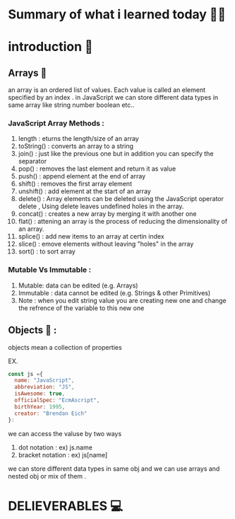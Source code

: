 # Summary of what i learned today 🧑‍🏫

# introduction 📢

## Arrays 🚩
an array is an ordered list of values. Each value is called an element specified by an index .
in JavaScript we can store different data types in same array like string number boolean etc..

### JavaScript Array Methods :

1. length : eturns the length/size of an array
2. toString() : converts an array to a string
3. join() : just like the previous one but  in addition you can specify the separator 
4. pop() : removes the last element and return it as value
5. push() : append element at the end of array
6. shift() : removes the first array element
7. unshift() : add element at the start of an array
8. delete() : Array elements can be deleted using the JavaScript operator delete , Using delete leaves undefined holes in the array.
9. concat() : creates a new array by merging it with another one 
10. flat() : attening an array is the process of reducing the dimensionality of an array.
11. splice() : add new items to an array at certin index
12. slice() : emove elements without leaving "holes" in the array
13. sort() : to sort array

### Mutable Vs Immutable :
1. Mutable: data can be edited (e.g. Arrays)
2. Immutable : data cannot be edited (e.g. Strings & other Primitives)
3. Note : when you edit string value you are creating new one and change the refrence of the variable to this new one

## Objects 🚩 :
objects mean a collection of properties 

EX.
```js 
const js ={
  name: "JavaScript",
  abbreviation: "JS",
  isAwesome: true,
  officialSpec: "EcmAscript",
  birthYear: 1995,
  creator: "Brendan Eich"
}:
```

we can access the valuse by two ways
1. dot notation : ex) js.name
2. bracket notation : ex) js[name]

we can store different data types in same obj and we can use arrays and nested obj or mix of them .

# DELIEVERABLES	💻

## 

